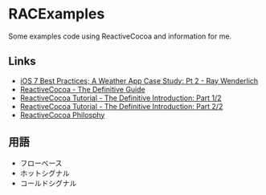 RACExamples
===========

Some examples code using ReactiveCocoa and information for me.

## Links

* [iOS 7 Best Practices; A Weather App Case Study: Pt 2 - Ray Wenderlich](http://www.raywenderlich.com/55386/ios-7-best-practices-part-2)
* [ReactiveCocoa - The Definitive Guide](http://www.scottlogic.com/blog/2014/03/13/reactive-cocoa-tutorial.html)
* [ReactiveCocoa Tutorial - The Definitive Introduction: Part 1/2](http://www.raywenderlich.com/62699/reactivecocoa-tutorial-pt1)
* [ReactiveCocoa Tutorial - The Definitive Introduction: Part 2/2](http://www.raywenderlich.com/62796/reactivecocoa-tutorial-pt2)
* [ReactiveCocoa Philosphy](http://reactivecocoa.io/philosophy.html)


## 用語

* フローベース
* ホットシグナル
* コールドシグナル
